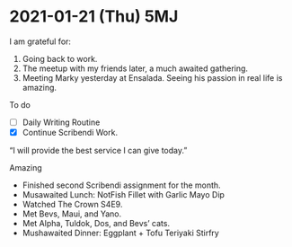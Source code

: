 # 2021-01-21 (Thu) 5MJ

I am grateful for:

1. Going back to work.
2. The meetup with my friends later, a much awaited gathering.
3. Meeting Marky yesterday at Ensalada. Seeing his passion in real life is amazing.

To do

- [ ] Daily Writing Routine
- [x] Continue Scribendi Work.

“I will provide the best service I can give today.”

Amazing

- Finished second Scribendi assignment for the month.
- Musawaited Lunch: NotFish Fillet with Garlic Mayo Dip
- Watched The Crown S4E9.
- Met Bevs, Maui, and Yano.
- Met Alpha, Tuldok, Dos, and Bevs’ cats.
- Mushawaited Dinner: Eggplant + Tofu Teriyaki Stirfry

